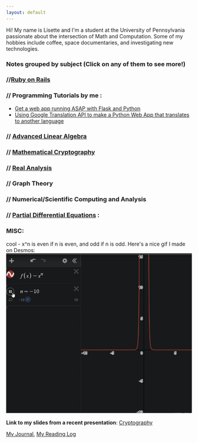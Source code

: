 ```yaml
---
layout: default
---
```

Hi! My name is Lisette and I'm a student at the University of Pennsylvania passionate about the intersection of Math and Computation. Some of my hobbies include coffee, space documentaries, and investigating new technologies.

### Notes grouped by subject (Click on any of them to see more!)

### //[Ruby on Rails](ruby.md)

### // Programming Tutorials by me :
* [Get a web app running ASAP with Flask and Python](flask_start.md)
* [Using Google Translation API to make a Python Web App that translates to another language](flask_py_translate_api.md)

### // [Advanced Linear Algebra](line_alg.md)

### // [Mathematical Cryptography](mathematical_crypto.md)

### // [Real Analysis](analysis.md)

### // Graph Theory

### // Numerical/Scientific Computing and Analysis

### // [Partial Differential Equations](PDE.md) :

### MISC:

cool - x^n is even if n is even, and odd if n is odd. Here's a nice gif I made on Desmos:
![example function](/gif/xn_gif.gif)

**Link to my slides from a recent presentation**: [Cryptography](https://drive.google.com/file/d/1MdGkOsmxy2CyUJRVHIdzjVyykqI3To42/view?fbclid=IwAR3VM03FceUloxVeDge2JDqKOYtu4hkWEx-uqhDgS_nINv2S9eHKC78kZdU)

[My Journal](journal.md), [My Reading Log](reading.md)



